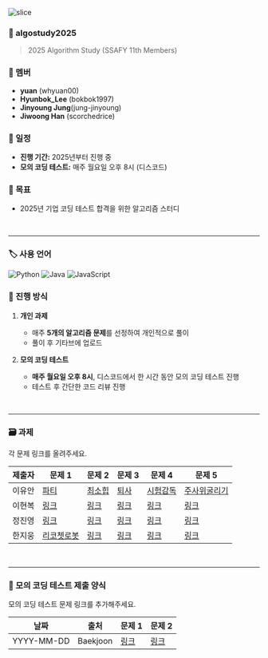 ![slice](https://capsule-render.vercel.app/api?type=slice&color=gradient&customColorList=20&height=248&text=Hi%20there👋&fontAlign=70&rotate=16&fontAlignY=25&desc=algorithm%20study%20github&descAlign=66&&descAlignY=42)

### 📌 algostudy2025

> 2025 Algorithm Study (SSAFY 11th Members)

### 👥 멤버

- **yuan** (whyuan00)
- **Hyunbok_Lee** (bokbok1997)
- **Jinyoung Jung**(jung-jinyoung)
- **Jiwoong Han** (scorchedrice)

### 📅 일정

- **진행 기간:** 2025년부터 진행 중
- **모의 코딩 테스트:** 매주 월요일 오후 8시 (디스코드)

### 🎯 목표

- 2025년 기업 코딩 테스트 합격을 위한 알고리즘 스터디

<br>
<hr>

### 🏷️ 사용 언어

![Python](https://img.shields.io/badge/Python-3776AB?style=for-the-badge&logo=python&logoColor=white)
![Java](https://img.shields.io/badge/Java-007396?style=for-the-badge&logo=openjdk&logoColor=white)
![JavaScript](https://img.shields.io/badge/JavaScript-F7DF1E?style=for-the-badge&logo=javascript&logoColor=black)

### 📌 진행 방식

1. **개인 과제**

   - 매주 **5개의 알고리즘 문제**를 선정하여 개인적으로 풀이
   - 풀이 후 기타브에 업로드

2. **모의 코딩 테스트**
   - **매주 월요일 오후 8시**, 디스코드에서 한 시간 동안 모의 코딩 테스트 진행
   - 테스트 후 간단한 코드 리뷰 진행

<br>

---

### 🗃️ 과제

각 문제 링크를 올려주세요.

| 제출자 | 문제 1    | 문제 2    | 문제 3    | 문제 4    | 문제 5    |
| ------ | --------- | --------- | --------- | --------- | --------- |
| 이유안 | [파티](https://www.acmicpc.net/problem/1238) | [최소힙](https://www.acmicpc.net/problem/1927) | [퇴사](https://www.acmicpc.net/problem/14501) | [시험감독](https://www.acmicpc.net/problem/13458) | [주사위굴리기](https://www.acmicpc.net/problem/14499) |
| 이현복 | [링크](#) | [링크](#) | [링크](#) | [링크](#) | [링크](#) |
| 정진영 | [링크](#) | [링크](#) | [링크](#) | [링크](#) | [링크](#) |
| 한지웅 | [리코쳇로봇](https://school.programmers.co.kr/learn/courses/30/lessons/169199) | [링크](#) | [링크](#) | [링크](#) | [링크](#) |

<br>

---

### 📝 모의 코딩 테스트 제출 양식

모의 코딩 테스트 문제 링크를 추가해주세요.

| 날짜       | 출처     | 문제 1    | 문제 2    |
| ---------- | -------- | --------- | --------- |
| YYYY-MM-DD | Baekjoon | [링크](#) | [링크](#) |

